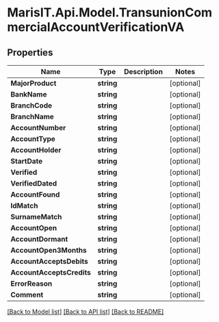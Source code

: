 
# MarisIT.Api.Model.TransunionCommercialAccountVerificationVA

## Properties

Name | Type | Description | Notes
------------ | ------------- | ------------- | -------------
**MajorProduct** | **string** |  | [optional] 
**BankName** | **string** |  | [optional] 
**BranchCode** | **string** |  | [optional] 
**BranchName** | **string** |  | [optional] 
**AccountNumber** | **string** |  | [optional] 
**AccountType** | **string** |  | [optional] 
**AccountHolder** | **string** |  | [optional] 
**StartDate** | **string** |  | [optional] 
**Verified** | **string** |  | [optional] 
**VerifiedDated** | **string** |  | [optional] 
**AccountFound** | **string** |  | [optional] 
**IdMatch** | **string** |  | [optional] 
**SurnameMatch** | **string** |  | [optional] 
**AccountOpen** | **string** |  | [optional] 
**AccountDormant** | **string** |  | [optional] 
**AccountOpen3Months** | **string** |  | [optional] 
**AccountAcceptsDebits** | **string** |  | [optional] 
**AccountAcceptsCredits** | **string** |  | [optional] 
**ErrorReason** | **string** |  | [optional] 
**Comment** | **string** |  | [optional] 

[[Back to Model list]](../README.md#documentation-for-models)
[[Back to API list]](../README.md#documentation-for-api-endpoints)
[[Back to README]](../README.md)

